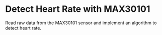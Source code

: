 Detect Heart Rate with MAX30101
===============================

Read raw data from the MAX30101 sensor and implement an algorithm to detect heart rate. 
